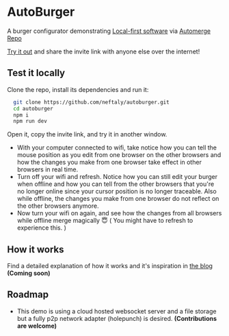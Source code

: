 # AutoBurger

A burger configurator demonstrating [Local-first software](https://www.inkandswitch.com/local-first/) via [Automerge Repo](https://github.com/automerge/automerge-repo)

[Try it out](https://garbo-succus.github.io/autoburger/) and share the invite link with anyone else over the internet!

## Test it locally

Clone the repo, install its dependencies and run it:

```bash
  git clone https://github.com/neftaly/autoburger.git
  cd autoburger
  npm i
  npm run dev
```

Open it, copy the invite link, and try it in another window.

* With your computer connected to wifi, take notice how you can tell the mouse position as you edit from one browser on the other browsers and how the changes you make from one browser take effect in other browsers in real time.
* Turn off your wifi and refresh. Notice how you can still edit your burger when offline and how you can tell from the other browsers that you're no longer online since your cursor position is no longer traceable. Also while offline, the changes you make from one browser do not reflect on the other browsers anymore.
* Now turn your wifi on again, and see how the changes from all browsers while offline merge magically 😇 ( You might have to refresh to experience this. )
    
## How it works

Find a detailed explanation of how it works and it's inspiration in [the blog]() **(Coming soon)**
## Roadmap

- This demo is using a cloud hosted websocket server and a file storage but a fully p2p network adapter (holepunch) is desired. **(Contributions are welcome)**

